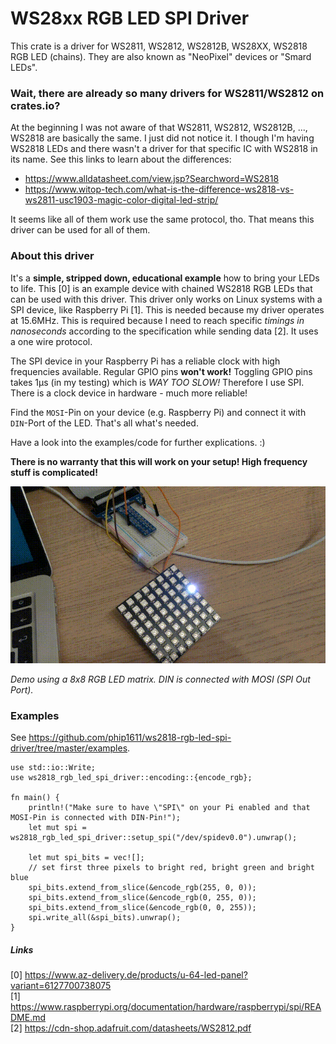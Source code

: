 # WS28xx RGB LED SPI Driver

This crate is a driver for WS2811, WS2812, WS2812B, WS28XX, WS2818 RGB LED (chains). They are also known as "NeoPixel" devices or "Smard LEDs".
 
### Wait, there are already so many drivers for WS2811/WS2812 on crates.io?
At the beginning I was not aware of that WS2811, WS2812, WS2812B, ..., WS2818 are basically the same. I just did not notice it. I though I'm having WS2818 LEDs and
there wasn't a driver for that specific IC with WS2818 in its name.
See this links to learn about the differences:
- https://www.alldatasheet.com/view.jsp?Searchword=WS2818
- https://www.witop-tech.com/what-is-the-difference-ws2818-vs-ws2811-usc1903-magic-color-digital-led-strip/

It seems like all of them work use the same protocol, tho. That means this driver can be used for all of them.

 
### About this driver
It's a **simple, stripped down, educational example** how to bring your LEDs to life. This [0] is an example device with chained WS2818 RGB LEDs that can be used with this driver.
This driver only works on Linux systems with a SPI device, like Raspberry Pi [1]. This is needed because my driver operates at
15.6MHz. This is required because I need to reach specific *timings in nanoseconds* according to the specification while sending data [2].
It uses a one wire protocol.

The SPI device in your Raspberry Pi has a reliable clock with high frequencies available. Regular GPIO pins 
**won't work!** Toggling GPIO pins takes 1µs (in my testing) which is *WAY TOO SLOW!* Therefore I use SPI.
There is a clock device in hardware - much more reliable!

Find the `MOSI`-Pin on your device (e.g. Raspberry Pi) and connect it with `DIN`-Port of the LED. That's all what's needed.

Have a look into the examples/code for further explications. :)

**There is no warranty that this will work on your setup! High frequency stuff is complicated!**

![demo](ws2818-rgb-demo.gif) 

*Demo using a 8x8 RGB LED matrix. DIN is connected with MOSI (SPI Out Port).*

### Examples
See https://github.com/phip1611/ws2818-rgb-led-spi-driver/tree/master/examples. 

```
use std::io::Write;
use ws2818_rgb_led_spi_driver::encoding::{encode_rgb};

fn main() {
    println!("Make sure to have \"SPI\" on your Pi enabled and that MOSI-Pin is connected with DIN-Pin!");
    let mut spi = ws2818_rgb_led_spi_driver::setup_spi("/dev/spidev0.0").unwrap();

    let mut spi_bits = vec![];
    // set first three pixels to bright red, bright green and bright blue
    spi_bits.extend_from_slice(&encode_rgb(255, 0, 0));
    spi_bits.extend_from_slice(&encode_rgb(0, 255, 0));
    spi_bits.extend_from_slice(&encode_rgb(0, 0, 255));
    spi.write_all(&spi_bits).unwrap();
}
```

##### Links

[0] https://www.az-delivery.de/products/u-64-led-panel?variant=6127700738075 \
[1] https://www.raspberrypi.org/documentation/hardware/raspberrypi/spi/README.md \
[2] https://cdn-shop.adafruit.com/datasheets/WS2812.pdf 
